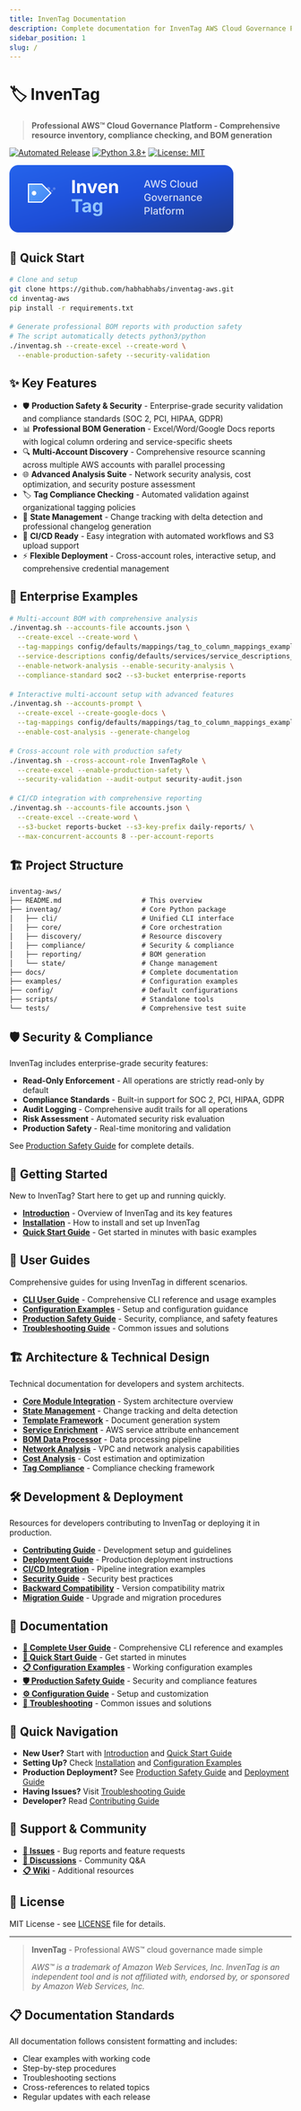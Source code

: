 ```yaml
---
title: InvenTag Documentation
description: Complete documentation for InvenTag AWS Cloud Governance Platform
sidebar_position: 1
slug: /
---
```


# 🏷️ InvenTag

> **Professional AWS™ Cloud Governance Platform - Comprehensive resource inventory, compliance checking, and BOM generation**

[![Automated Release](https://github.com/habhabhabs/inventag-aws/workflows/Automated%20Release/badge.svg)](https://github.com/habhabhabs/inventag-aws/actions)
[![Python 3.8+](https://img.shields.io/badge/python-3.8+-blue.svg)](https://www.python.org/downloads/)
[![License: MIT](https://img.shields.io/badge/License-MIT-yellow.svg)](https://opensource.org/licenses/MIT)

![InvenTag Logo](assets/images/inventag-logo-placeholder.svg)

## 🚀 Quick Start

```bash
# Clone and setup
git clone https://github.com/habhabhabs/inventag-aws.git
cd inventag-aws
pip install -r requirements.txt

# Generate professional BOM reports with production safety
# The script automatically detects python3/python
./inventag.sh --create-excel --create-word \
  --enable-production-safety --security-validation
```

## ✨ Key Features

- 🛡️ **Production Safety & Security** - Enterprise-grade security validation and compliance standards (SOC 2, PCI, HIPAA, GDPR)
- 📊 **Professional BOM Generation** - Excel/Word/Google Docs reports with logical column ordering and service-specific sheets
- 🔍 **Multi-Account Discovery** - Comprehensive resource scanning across multiple AWS accounts with parallel processing
- 🌐 **Advanced Analysis Suite** - Network security analysis, cost optimization, and security posture assessment
- 🏷️ **Tag Compliance Checking** - Automated validation against organizational tagging policies
- 🔄 **State Management** - Change tracking with delta detection and professional changelog generation
- 🚀 **CI/CD Ready** - Easy integration with automated workflows and S3 upload support
- ⚡ **Flexible Deployment** - Cross-account roles, interactive setup, and comprehensive credential management

## 💼 Enterprise Examples

```bash
# Multi-account BOM with comprehensive analysis
./inventag.sh --accounts-file accounts.json \
  --create-excel --create-word \
  --tag-mappings config/defaults/mappings/tag_to_column_mappings_example.yaml \
  --service-descriptions config/defaults/services/service_descriptions_example.yaml \
  --enable-network-analysis --enable-security-analysis \
  --compliance-standard soc2 --s3-bucket enterprise-reports

# Interactive multi-account setup with advanced features
./inventag.sh --accounts-prompt \
  --create-excel --create-google-docs \
  --tag-mappings config/defaults/mappings/tag_to_column_mappings_example.yaml \
  --enable-cost-analysis --generate-changelog

# Cross-account role with production safety
./inventag.sh --cross-account-role InvenTagRole \
  --create-excel --enable-production-safety \
  --security-validation --audit-output security-audit.json

# CI/CD integration with comprehensive reporting
./inventag.sh --accounts-file accounts.json \
  --create-excel --create-word \
  --s3-bucket reports-bucket --s3-key-prefix daily-reports/ \
  --max-concurrent-accounts 8 --per-account-reports
```

## 🏗️ Project Structure

```text
inventag-aws/
├── README.md                    # This overview
├── inventag/                    # Core Python package
│   ├── cli/                     # Unified CLI interface
│   ├── core/                    # Core orchestration
│   ├── discovery/               # Resource discovery
│   ├── compliance/              # Security & compliance
│   ├── reporting/               # BOM generation
│   └── state/                   # Change management
├── docs/                        # Complete documentation
├── examples/                    # Configuration examples
├── config/                      # Default configurations
├── scripts/                     # Standalone tools
└── tests/                       # Comprehensive test suite
```

## 🛡️ Security & Compliance

InvenTag includes enterprise-grade security features:

- **Read-Only Enforcement** - All operations are strictly read-only by default
- **Compliance Standards** - Built-in support for SOC 2, PCI, HIPAA, GDPR
- **Audit Logging** - Comprehensive audit trails for all operations
- **Risk Assessment** - Automated security risk evaluation
- **Production Safety** - Real-time monitoring and validation

See [Production Safety Guide](user-guides/production-safety) for complete details.

## 🚀 Getting Started

New to InvenTag? Start here to get up and running quickly.

- **[Introduction](getting-started/introduction)** - Overview of InvenTag and its key features
- **[Installation](getting-started/installation)** - How to install and set up InvenTag
- **[Quick Start Guide](getting-started/quick-start)** - Get started in minutes with basic examples

## 📖 User Guides

Comprehensive guides for using InvenTag in different scenarios.

- **[CLI User Guide](user-guides/cli-user-guide)** - Comprehensive CLI reference and usage examples
- **[Configuration Examples](user-guides/configuration-examples)** - Setup and configuration guidance
- **[Production Safety Guide](user-guides/production-safety)** - Security, compliance, and safety features
- **[Troubleshooting Guide](user-guides/troubleshooting-guide)** - Common issues and solutions

## 🏗️ Architecture & Technical Design

Technical documentation for developers and system architects.

- **[Core Module Integration](architecture/core-module-integration)** - System architecture overview
- **[State Management](architecture/state-management)** - Change tracking and delta detection
- **[Template Framework](architecture/template-framework)** - Document generation system
- **[Service Enrichment](architecture/service-enrichment)** - AWS service attribute enhancement
- **[BOM Data Processor](architecture/bom-data-processor)** - Data processing pipeline
- **[Network Analysis](architecture/network-analysis)** - VPC and network analysis capabilities
- **[Cost Analysis](architecture/cost-analysis)** - Cost estimation and optimization
- **[Tag Compliance](architecture/tag-compliance)** - Compliance checking framework

## 🛠️ Development & Deployment

Resources for developers contributing to InvenTag or deploying it in production.

- **[Contributing Guide](development/contributing)** - Development setup and guidelines
- **[Deployment Guide](development/deployment)** - Production deployment instructions
- **[CI/CD Integration](development/cicd-integration)** - Pipeline integration examples
- **[Security Guide](development/security)** - Security best practices
- **[Backward Compatibility](development/backward-compatibility)** - Version compatibility matrix
- **[Migration Guide](development/bom-migration-guide)** - Upgrade and migration procedures

## 📖 Documentation

- **[📖 Complete User Guide](user-guides/cli-user-guide)** - Comprehensive CLI reference and examples
- **[🚀 Quick Start Guide](getting-started/quick-start)** - Get started in minutes
- **[📋 Configuration Examples](examples/)** - Working configuration examples  
- **[🛡️ Production Safety Guide](user-guides/production-safety)** - Security and compliance features
- **[⚙️ Configuration Guide](user-guides/configuration-examples)** - Setup and customization
- **[🔧 Troubleshooting](user-guides/troubleshooting-guide)** - Common issues and solutions

## 🚀 Quick Navigation

- **New User?** Start with [Introduction](getting-started/introduction) and [Quick Start Guide](getting-started/quick-start)
- **Setting Up?** Check [Installation](getting-started/installation) and [Configuration Examples](user-guides/configuration-examples)  
- **Production Deployment?** See [Production Safety Guide](user-guides/production-safety) and [Deployment Guide](development/deployment)
- **Having Issues?** Visit [Troubleshooting Guide](user-guides/troubleshooting-guide)
- **Developer?** Read [Contributing Guide](development/contributing)

## 🔗 Support & Community

- **[🐛 Issues](https://github.com/habhabhabs/inventag-aws/issues)** - Bug reports and feature requests
- **[💬 Discussions](https://github.com/habhabhabs/inventag-aws/discussions)** - Community Q&A
- **[📋 Wiki](https://github.com/habhabhabs/inventag-aws/wiki)** - Additional resources

## 📄 License

MIT License - see [LICENSE](../LICENSE) file for details.

---

> **InvenTag** - Professional AWS™ cloud governance made simple
>
> *AWS™ is a trademark of Amazon Web Services, Inc. InvenTag is an independent tool and is not affiliated with, endorsed by, or sponsored by Amazon Web Services, Inc.*

## 📋 Documentation Standards

All documentation follows consistent formatting and includes:
- Clear examples with working code
- Step-by-step procedures
- Troubleshooting sections
- Cross-references to related topics
- Regular updates with each release
